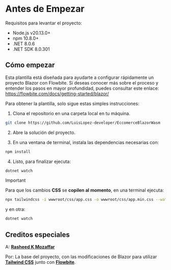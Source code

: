 # Antes de Empezar 
Requisitos para levantar el proyecto:

- Node.js v20.13.0+
- npm 10.8.0+
- .NET 8.0.6
- .NET SDK 8.0.301

## Cómo empezar
Esta plantilla está diseñada para ayudarte a configurar rápidamente un proyecto Blazor con Flowbite. Si deseas conocer más sobre el proceso y entender los pasos en mayor profundidad, puedes consultar este enlace: https://flowbite.com/docs/getting-started/blazor/

Para obtener la plantilla, solo sigue estas simples instrucciones:

1. Clona el repositorio en una carpeta local en tu máquina.
```bash
git clone https://github.com/LuisLopez-developer/EccomerceBlazorWasm
```

2. Abre la solución del proyecto.

3. En una ventana de terminal, instala las dependencias necesarias con:
```bash
npm install
```
4. Listo, para finalizar ejecuta:
```bash
dotnet watch
```

> [!important]
> Para que los cambios **CSS** se **copilen al momento**, en una terminal ejecuta:
> ```bash
> npx tailwindcss -i wwwroot/css/app.css -o wwwroot/css/app.min.css --watch
> ```
> y en otra:
> ```bash
> dotnet watch
> ```

## Creditos especiales
A: [**Rasheed K Mozaffar**](https://github.com/rasheed-k-mozaffar/FlowbiteBlazorWasmStarter) 

Por: La base del proyecto, con las modificaciones de Blazor para utilizar [**Tailwind CSS**](https://tailwindcss.com/) junto con [**Flowbite**](https://flowbite.com/).

